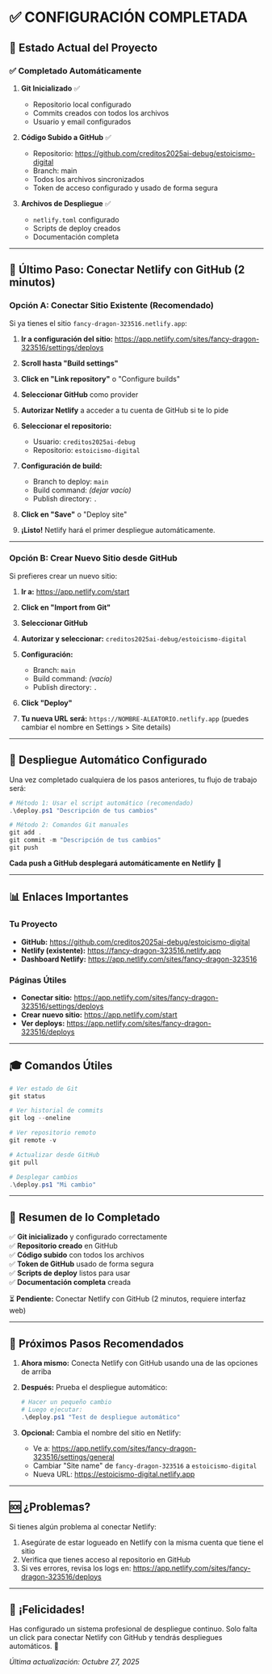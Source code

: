 # ✅ CONFIGURACIÓN COMPLETADA

## 🎉 Estado Actual del Proyecto

### ✅ Completado Automáticamente

1. **Git Inicializado** ✅
   - Repositorio local configurado
   - Commits creados con todos los archivos
   - Usuario y email configurados

2. **Código Subido a GitHub** ✅
   - Repositorio: https://github.com/creditos2025ai-debug/estoicismo-digital
   - Branch: main
   - Todos los archivos sincronizados
   - Token de acceso configurado y usado de forma segura

3. **Archivos de Despliegue** ✅
   - `netlify.toml` configurado
   - Scripts de deploy creados
   - Documentación completa

---

## 🔄 Último Paso: Conectar Netlify con GitHub (2 minutos)

### Opción A: Conectar Sitio Existente (Recomendado)

Si ya tienes el sitio `fancy-dragon-323516.netlify.app`:

1. **Ir a configuración del sitio:**
   https://app.netlify.com/sites/fancy-dragon-323516/settings/deploys

2. **Scroll hasta "Build settings"**

3. **Click en "Link repository"** o "Configure builds"

4. **Seleccionar GitHub** como provider

5. **Autorizar Netlify** a acceder a tu cuenta de GitHub si te lo pide

6. **Seleccionar el repositorio:**
   - Usuario: `creditos2025ai-debug`
   - Repositorio: `estoicismo-digital`

7. **Configuración de build:**
   - Branch to deploy: `main`
   - Build command: _(dejar vacío)_
   - Publish directory: `.`

8. **Click en "Save"** o "Deploy site"

9. **¡Listo!** Netlify hará el primer despliegue automáticamente.

---

### Opción B: Crear Nuevo Sitio desde GitHub

Si prefieres crear un nuevo sitio:

1. **Ir a:** https://app.netlify.com/start

2. **Click en "Import from Git"**

3. **Seleccionar GitHub**

4. **Autorizar y seleccionar:** `creditos2025ai-debug/estoicismo-digital`

5. **Configuración:**
   - Branch: `main`
   - Build command: _(vacío)_
   - Publish directory: `.`

6. **Click "Deploy"**

7. **Tu nueva URL será:** `https://NOMBRE-ALEATORIO.netlify.app`
   (puedes cambiar el nombre en Settings > Site details)

---

## 🚀 Despliegue Automático Configurado

Una vez completado cualquiera de los pasos anteriores, tu flujo de trabajo será:

```powershell
# Método 1: Usar el script automático (recomendado)
.\deploy.ps1 "Descripción de tus cambios"

# Método 2: Comandos Git manuales
git add .
git commit -m "Descripción de tus cambios"
git push
```

**Cada push a GitHub desplegará automáticamente en Netlify** 🎉

---

## 📊 Enlaces Importantes

### Tu Proyecto
- **GitHub:** https://github.com/creditos2025ai-debug/estoicismo-digital
- **Netlify (existente):** https://fancy-dragon-323516.netlify.app
- **Dashboard Netlify:** https://app.netlify.com/sites/fancy-dragon-323516

### Páginas Útiles
- **Conectar sitio:** https://app.netlify.com/sites/fancy-dragon-323516/settings/deploys
- **Crear nuevo sitio:** https://app.netlify.com/start
- **Ver deploys:** https://app.netlify.com/sites/fancy-dragon-323516/deploys

---

## 🎓 Comandos Útiles

```powershell
# Ver estado de Git
git status

# Ver historial de commits
git log --oneline

# Ver repositorio remoto
git remote -v

# Actualizar desde GitHub
git pull

# Desplegar cambios
.\deploy.ps1 "Mi cambio"
```

---

## 📝 Resumen de lo Completado

✅ **Git inicializado** y configurado correctamente  
✅ **Repositorio creado** en GitHub  
✅ **Código subido** con todos los archivos  
✅ **Token de GitHub** usado de forma segura  
✅ **Scripts de deploy** listos para usar  
✅ **Documentación completa** creada  

⏳ **Pendiente:** Conectar Netlify con GitHub (2 minutos, requiere interfaz web)

---

## 🎯 Próximos Pasos Recomendados

1. **Ahora mismo:** Conecta Netlify con GitHub usando una de las opciones de arriba

2. **Después:** Prueba el despliegue automático:
   ```powershell
   # Hacer un pequeño cambio
   # Luego ejecutar:
   .\deploy.ps1 "Test de despliegue automático"
   ```

3. **Opcional:** Cambia el nombre del sitio en Netlify:
   - Ve a: https://app.netlify.com/sites/fancy-dragon-323516/settings/general
   - Cambiar "Site name" de `fancy-dragon-323516` a `estoicismo-digital`
   - Nueva URL: https://estoicismo-digital.netlify.app

---

## 🆘 ¿Problemas?

Si tienes algún problema al conectar Netlify:

1. Asegúrate de estar logueado en Netlify con la misma cuenta que tiene el sitio
2. Verifica que tienes acceso al repositorio en GitHub
3. Si ves errores, revisa los logs en: https://app.netlify.com/sites/fancy-dragon-323516/deploys

---

## 🎉 ¡Felicidades!

Has configurado un sistema profesional de despliegue continuo. Solo falta un click para conectar Netlify con GitHub y tendrás despliegues automáticos. 🚀

_Última actualización: Octubre 27, 2025_

